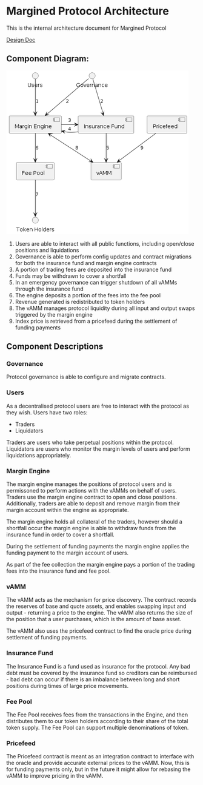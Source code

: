 # Margined Protocol Architecture

This is the internal architecture document for Margined Protocol

[Design Doc](./v1-design.md)

## Component Diagram:

![Component Diagram](./diagrams/component-diagram.png)

1. Users are able to interact with all public functions, including open/close positions and liquidations
2. Governance is able to perform config updates and contract migrations for both the insurance fund and margin engine contracts
3. A portion of trading fees are deposited into the insurance fund
4. Funds may be withdrawn to cover a shortfall
5. In an emergency governance can trigger shutdown of all vAMMs through the insurance fund
6. The engine deposits a portion of the fees into the fee pool
7. Revenue generated is redistributed to token holders
8. The vAMM manages protocol liquidity during all input and output swaps triggered by the margin engine
9. Index price is retrieved from a pricefeed during the settlement of funding payments

## Component Descriptions

### Governance

Protocol governance is able to configure and migrate contracts.

### Users

As a decentralised protocol users are free to interact with the protocol as they wish. Users have two roles:

- Traders
- Liquidators

Traders are users who take perpetual positions within the protocol. Liquidators are users who monitor the margin levels of users and perform liquidations appropriately.

### Margin Engine

The margin engine manages the positions of protocol users and is permissoned to perform actions with the vAMMs on behalf of users. Traders use the margin engine contract to open and close positions. Additionally, traders are able to deposit and remove margin from their margin account within the engine as appropriate.

The margin engine holds all collateral of the traders, however should a shortfall occur the margin engine is able to withdraw funds from the insurance fund in order to cover a shortfall.

During the settlement of funding payments the margin engine applies the funding payment to the margin account of users.

As part of the fee collection the margin engine pays a portion of the trading fees into the insurance fund and fee pool.

### vAMM

The vAMM acts as the mechanism for price discovery. The contract records the reserves of base and quote assets, and enables swapping input and output - returning a price to the engine. The vAMM also returns the size of the position that a user purchases, which is the amount of base asset.

The vAMM also uses the pricefeed contract to find the oracle price during settlement of funding payments.

### Insurance Fund

The Insurance Fund is a fund used as insurance for the protocol. Any bad debt must be covered by the insurance fund so creditors can be reimbursed - bad debt can occur if there is an imbalance between long and short positions during times of large price movements.

### Fee Pool

The Fee Pool receives fees from the transactions in the Engine, and then distributes them to our token holders according to their share of the total token supply. The Fee Pool can support multiple denominations of token.

### Pricefeed

The Pricefeed contract is meant as an integration contract to interface with the oracle and provide accurate external prices to the vAMM. Now, this is for funding payments only, but in the future it might allow for rebasing the vAMM to improve pricing in the vAMM.
